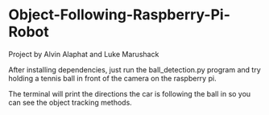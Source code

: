 # Object-Following-Raspberry-Pi-Robot

Project by Alvin Alaphat and Luke Marushack

After installing dependencies, just run the ball_detection.py program and try holding a tennis ball in front of the camera on the raspberry pi. 

The terminal will print the directions the car is following the ball in so you can see the object tracking methods. 
